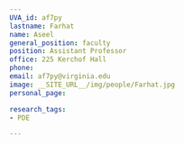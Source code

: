 ```yaml
---
UVA_id: af7py
lastname: Farhat
name: Aseel
general_position: faculty
position: Assistant Professor
office: 225 Kerchof Hall
phone:
email: af7py@virginia.edu
image: __SITE_URL__/img/people/Farhat.jpg
personal_page:

research_tags:
- PDE

---
```

